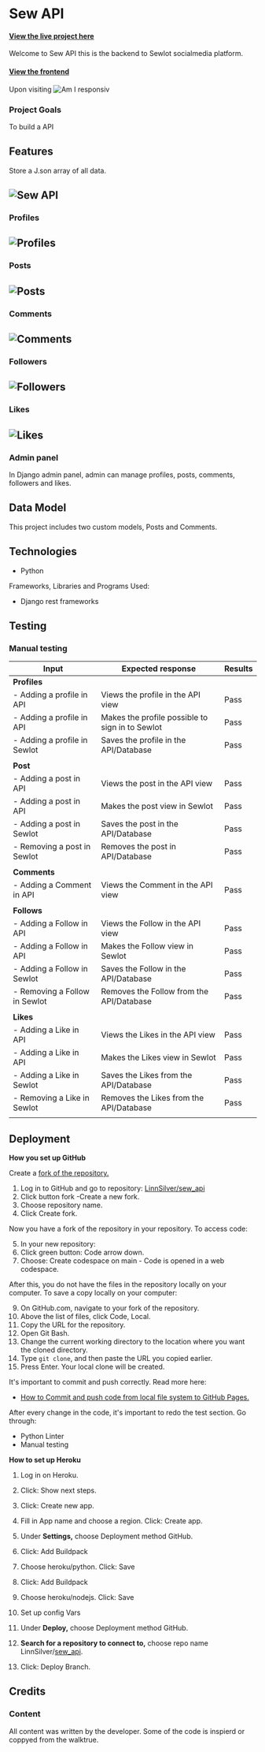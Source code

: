 # Sew API
#### [View the live project here](https://sewapi-70ae1b7afedb.herokuapp.com/)
Welcome to Sew API this is the backend to Sewlot socialmedia platform.
#### [View the frontend](https://github.com/LinnSilver/sewlot-pj5)
Upon visiting 
![Am I responsiv](Assets/images/responsive.png)

### Project Goals

To build a API

## Features
Store a J.son array of all data.
## ![Sew API](Assets/images/welcome.jpg)

###  Profiles
## ![Profiles](Assets/images/profiles.jpg)

### Posts
## ![Posts](Assets/images/posts.jpg)

### Comments
## ![Comments](Assets/images/comments.jpg)

### Followers
## ![Followers](Assets/images/follows.jpg)

###  Likes
## ![Likes](Assets/images/likes.jpg)


###  Admin panel
In Django admin panel, admin can manage profiles, posts, comments, followers and likes.



## Data Model
This project includes two custom models, Posts and Comments.


## Technologies
- Python

Frameworks, Libraries and Programs Used:
- Django rest frameworks


## Testing

### Manual testing
|Input              |Expected response                     |Results |
|----------------|-------------------------------|-----------------------------|
|**Profiles** | | |
|- Adding a profile in API |Views the profile in the API view |Pass |
|- Adding a profile in API|Makes the profile possible to sign in to Sewlot |Pass |
|- Adding a profile in Sewlot |Saves the profile in the API/Database |Pass |
| | | |
|**Post** | | |
|- Adding a post in API |Views the post in the API view |Pass |
|- Adding a post in API |Makes the post view in Sewlot |Pass |
|- Adding a post in Sewlot |Saves the post in the API/Database |Pass |
|- Removing a post in Sewlot |Removes the post in API/Database|Pass |
| | | |
|**Comments** | | |
|- Adding a Comment in API |Views the Comment in the API view |Pass |
| | | |
|**Follows** | | |
|- Adding a Follow in API |Views the Follow in the API view |Pass |
|- Adding a Follow in API |Makes the Follow view in Sewlot |Pass |
|- Adding a Follow in Sewlot |Saves the Follow in the API/Database |Pass |
|- Removing a Follow in Sewlot |Removes the Follow from the API/Database |Pass |
| | | |
|**Likes** | | |
|- Adding a Like in API |Views the Likes in the API view |Pass |
|- Adding a Like in API |Makes the Likes view in Sewlot |Pass |
|- Adding a Like in Sewlot |Saves the Likes from the API/Database |Pass |
|- Removing a Like in Sewlot |Removes the Likes from the API/Database |Pass |
| | | |

## Deployment
 **How you set up GitHub** 

Create a [fork of the repository.](https://docs.github.com/en/get-started/quickstart/fork-a-repo#forking-a-repository)

1. Log in to GitHub and go to repository: [LinnSilver/sew_api](https://github.com/LinnSilver/sew_api/tree/9dd6fe7b3c736ed35f27d22643fbd1469f1de46d)
2. Click button fork -Create a new fork.
3. Choose repository name.
4. Click Create fork.

Now you have a fork of the repository in your repository. To access code:
 
5. In your new repository:
6. Click green button: Code arrow down.
7. Choose: Create codespace on main - Code is opened in a web codespace.

After this, you do not have the files in the repository locally on your computer.
To save a copy locally on your computer:
 
9. On GitHub.com, navigate to your fork of the repository.
10. Above the list of files, click Code, Local.
11. Copy the URL for the repository.
12. Open Git Bash.
13. Change the current working directory to the location where you want the cloned directory.
14. Type  `git clone`, and then paste the URL you copied earlier.
15. Press Enter. Your local clone will be created.

It's important to commit and push correctly. Read more here:
- [How to Commit and push code from local file system to GitHub Pages.](https://docs.github.com/en/desktop/contributing-and-collaborating-using-github-desktop/making-changes-in-a-branch/committing-and-reviewing-changes-to-your-project)

After every change in the code, it's important to redo the test section. Go through:
- Python Linter
- Manual testing

 **How to set up Heroku** 
1.   Log in on Heroku.
2.  Click: Show next steps.
3.  Click: Create new app.
4.  Fill in App name and choose a region. Click: Create app.

5. Under **Settings,** choose Deployment method GitHub.
6. Click: Add Buildpack
7. Choose heroku/python. Click: Save
8. Click: Add Buildpack
9. Choose heroku/nodejs. Click: Save

11. Set up config Vars 

12.  Under **Deploy,** choose Deployment method GitHub.
13.  **Search for a repository to connect to,**  choose repo name LinnSilver/[sew_api](https://github.com/LinnSilver/sewlot-pj5/tree/8ab6a35863ac628032f8a96f55c39c329f15c8df).
14.  Click: Deploy Branch.

## Credits
### Content
All content was written by the developer. Some of the code is inspierd or coppyed from the walktrue.